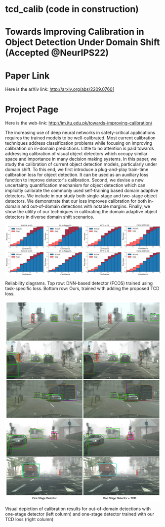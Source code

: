 # tcd_calib (code in construction)

# Towards Improving Calibration in Object Detection Under Domain Shift (Accepted @NeurIPS22)

# Paper Link
Here is the arXiv link: http://arxiv.org/abs/2209.07601

# Project Page
Here is the web-link: http://im.itu.edu.pk/towards-improving-calibration/

The increasing use of deep neural networks in safety-critical applications requires the trained models to be well-calibrated. Most current calibration techniques address classification problems while focusing on improving calibration on in-domain predictions. Little to no attention is paid towards addressing calibration of visual object detectors which occupy similar space and importance in many decision making systems. In this paper, we study the calibration of current object detection models, particularly under domain shift. To this end, we first introduce a  plug-and-play train-time calibration loss for object detection. It can be used as an auxiliary loss function to improve detector's calibration. Second, we devise a new uncertainty quantification mechanism for object detection which can implicitly calibrate the commonly used self-training based domain adaptive detectors. We include in our study both single-stage and two-stage object detectors. We demonstrate that our loss improves calibration for both in-domain and out-of-domain detections with notable margins. Finally, we show the utility of our techniques in calibrating the domain adaptive object detectors in diverse domain shift scenarios.

![alt text](https://github.com/akhtarvision/tcd_calib/blob/main/fig1-a_img.png)

Reliability diagrams. Top row: DNN-based detector (FCOS) trained using task-specific loss. Bottom row: Ours, trained with adding the proposed TCD loss.


![alt text](https://github.com/akhtarvision/tcd_calib/blob/main/calib_qual.jpg)

Visual depiction of calibration results for out-of-domain detections with one-stage detector (left column) and one-stage detector trained with our TCD loss (right column)

<!-- # Info
Details and Code coming soon -->


